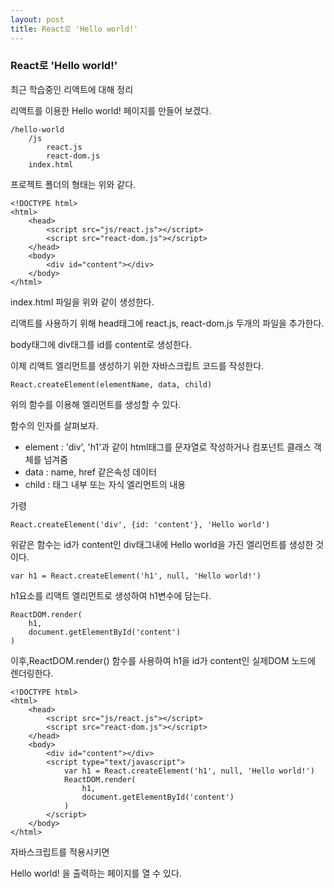 ```yaml
---
layout: post
title: React로 'Hello world!'
---
```


### React로 'Hello world!'

최근 학습중인 리액트에 대해 정리



리액트를 이용한 Hello world! 페이지를 만들어 보겠다.

```
/hello-world
	/js
		react.js
		react-dom.js
	index.html
```

프로젝트 폴더의 형태는 위와 같다.



```
<!DOCTYPE html>
<html>
    <head>
        <script src="js/react.js"></script>
        <script src="react-dom.js"></script>
    </head>
    <body>
        <div id="content"></div>
    </body>
</html>
```

index.html 파일을 위와 같이 생성한다. 

리액트를 사용하기 위해 head태그에 react.js, react-dom.js 두개의 파일을 추가한다. 

body태그에 div태그를 id를 content로 생성한다.



이제 리액트 엘리먼트를 생성하기 위한 자바스크립트 코드를 작성한다.

```
React.createElement(elementName, data, child)
```

위의 함수를 이용해 엘리먼트를 생성할 수 있다.

함수의 인자를 살펴보자.

- element : 'div', 'h1'과 같이 html태그를 문자열로 작성하거나 컴포넌트 클래스 객체를 넘겨줌
- data :  name, href 같은속성 데이터
- child : 태그 내부 또는 자식 엘리먼트의 내용

가령 

```
React.createElement('div', {id: 'content'}, 'Hello world')
```

위같은 함수는 id가 content인 div태그내에 Hello world을 가진 엘리먼트를 생성한 것이다.



```
var h1 = React.createElement('h1', null, 'Hello world!')
```

h1요소를 리액트 엘리먼트로 생성하여 h1변수에 담는다.

```
ReactDOM.render(
	h1,
	document.getElementById('content')
)
```

이후,ReactDOM.render() 함수를 사용하여 h1을 id가 content인 실제DOM 노드에 렌더링한다.



```
<!DOCTYPE html>
<html>
    <head>
        <script src="js/react.js"></script>
        <script src="react-dom.js"></script>
    </head>
    <body>
        <div id="content"></div>
        <script type="text/javascript">
            var h1 = React.createElement('h1', null, 'Hello world!')
            ReactDOM.render(
                h1,
                document.getElementById('content')
            )
        </script>
    </body>
</html>
```

자바스크립트를 적용시키면 

Hello world! 을 출력하는 페이지를 열 수 있다.
